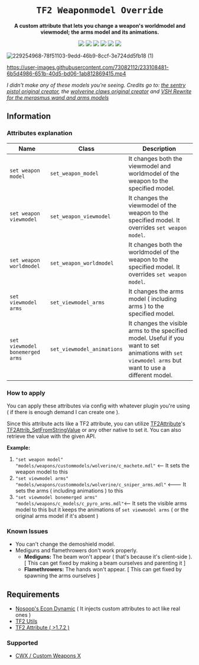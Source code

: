 <div align="center">
  <h1><code>TF2 Weaponmodel Override</code></h1>
  <p>
    <strong>A custom attribute that lets you change a weapon's worldmodel and viewmodel; the arms model and its animations.</strong>
  </p>
  <p style="margin-bottom: 0.5ex;">
    <img
        src="https://img.shields.io/github/downloads/Zabaniya001/TF2CA-weaponmodel_override/total"
    />
    <img
        src="https://img.shields.io/github/last-commit/Zabaniya001/TF2CA-weaponmodel_override"
    />
    <img
        src="https://img.shields.io/github/issues/Zabaniya001/TF2CA-weaponmodel_override"
    />
    <img
        src="https://img.shields.io/github/issues-closed/Zabaniya001/TF2CA-weaponmodel_override"
    />
    <img
        src="https://img.shields.io/github/repo-size/Zabaniya001/TF2CA-weaponmodel_override"
    />
    <img
        src="https://img.shields.io/github/workflow/status/Zabaniya001/TF2CA-weaponmodel_override/Compile%20and%20release"
    />
  </p>
</div>

![229254968-78f51103-9edd-46b9-8ccf-3e724dd5fb18 (1)](https://user-images.githubusercontent.com/73082112/232944588-90748b14-f8d5-4d0e-9f1a-09ad4a1c6cce.png)



https://user-images.githubusercontent.com/73082112/233108481-6b5d4986-651b-40d5-bd06-1ab812869415.mp4



*I didn't make any of these models you're seeing. Credits go to: [the sentry pistol original creator](https://gamebanana.com/skins/139638), the [wolverine claws original creator](https://gamebanana.com/mods/323579) and [VSH Rewrite for the merasmus wand and arms models](https://github.com/redsunservers/VSH-Rewrite)*

## Information

### Attributes explanation

| Name                            | Class                       | Description                                                                                                                                           |
| ------------------------------- |-----------------------------| ------------------------------------------------------------------------------------------------------------------------------------------------------|
| `set weapon model`              | `set_weapon_model`          | It changes both the viewmodel and worldmodel of the weapon to the specified model.                                                                    |
| `set weapon viewmodel`          | `set_weapon_viewmodel`      | It changes the viewmodel of the weapon to the specified model. It overrides `set weapon model`.                                                       |
| `set weapon worldmodel`         | `set_weapon_worldmodel`     | It changes both the worldmodel of the weapon to the specified model. It overrides `set weapon model`.                                                 |
| `set viewmodel arms`            | `set_viewmodel_arms`        | It changes the arms model ( including arms ) to the specified model.                                                                                  |
| `set viewmodel bonemerged arms` | `set_viewmodel_animations`  | It changes the visible arms to the specified model. Useful if you want to set animations with `set viewmodel arms` but want to use a different model. |

### How to apply
You can apply these attributes via config with whatever plugin you're using ( if there is enough demand I can create one ).

Since this attribute acts like a TF2 attribute, you can utilize [TF2Attribute](https://github.com/FlaminSarge/tf2attributes)'s [TF2Attrib_SetFromStringValue](https://github.com/nosoop/tf2attributes/blob/af679918a88464cc23ad86ad737db837c89473bc/scripting/include/tf2attributes.inc#LL45C13-L45C41) or any other native to set it. You can also retrieve the value with the given API. 

**Example:** 
1. `"set weapon model" "models/weapons/custommodels/wolverine/c_machete.mdl"` <-- It sets the weapon model to this
2. `"set viewmodel arms" "models/weapons/custommodels/wolverine/c_sniper_arms.mdl"` <--- It sets the arms ( including animations ) to this
3. `"set viewmodel bonemerged arms" "models/weapons/c_models/c_pyro_arms.mdl"`<-- It sets the visible arms model to this but it keeps the animations of `set viewmodel arms` ( or the original arms model if it's absent )


### Known Issues
 - You can't change the demoshield model.
 - Mediguns and flamethrowers don't work properly.
    - **Mediguns:** The beam won't appear ( that's because it's client-side ). [ This can get fixed by making a beam ourselves and parenting it ]
    - **Flamethrowers:** The hands won't appear. [ This can get fixed by spawning the arms ourselves ]

## Requirements

- [Nosoop's Econ Dynamic](https://github.com/nosoop/SMExt-TFEconDynamic) ( It injects custom attributes to act like real ones )
- [TF2 Utils](https://github.com/nosoop/SM-TFUtils)
- [TF2 Attribute ( >1.7.2 )](https://github.com/FlaminSarge/tf2attributes)


### Supported

- [CWX / Custom Weapons X](https://github.com/nosoop/SM-TFCustomWeaponsX)
